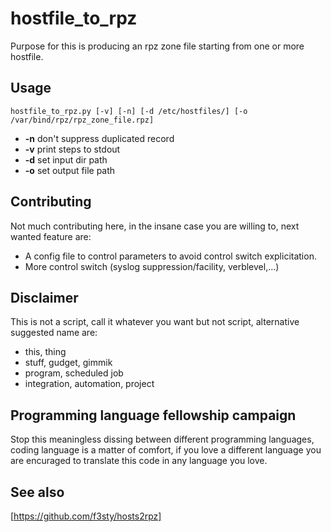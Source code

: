 # hostfile_to_rpz

Purpose for this is producing an rpz zone file starting from one or more hostfile.

## Usage
 
```
hostfile_to_rpz.py [-v] [-n] [-d /etc/hostfiles/] [-o /var/bind/rpz/rpz_zone_file.rpz]
```
  - **-n** don't suppress duplicated record 
  - **-v** print steps to stdout
  - **-d** set input dir path
  - **-o** set output file path

## Contributing
Not much contributing here, in the insane case you are willing to, next wanted feature are:
  - A config file to control parameters to avoid control switch explicitation.
  - More control switch (syslog suppression/facility, verblevel,...)

## Disclaimer
This is not a script, call it whatever you want but not script, alternative suggested name are:
  - this, thing
  - stuff, gudget, gimmik
  - program, scheduled job
  - integration, automation, project

## Programming language fellowship campaign
Stop this meaningless dissing between different programming languages, coding language is a matter of comfort, if you love a different language you are encuraged to translate this code in any language you love.

## See also
[https://github.com/f3sty/hosts2rpz]

